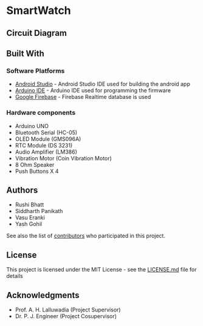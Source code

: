 # SmartWatch

<Insert project description>
 
 ## Circuit Diagram
 <Insert images>
 
 ## Built With
 ### Software Platforms
 * [Android Studio](https://developer.android.com/studio) - Android Studio IDE used for building the android app
 * [Arduino IDE](https://www.arduino.cc/en/main/software/) - Arduino IDE used for programming the firmware
 * [Google Firebase](https://firebase.google.com/) - Firebase Realtime database is used
 ### Hardware components
 * Arduino UNO
 * Bluetooth Serial (HC-05)
 * OLED Module (GMS096A)
 * RTC Module (DS 3231)
 * Audio Amplifier (LM386)
 * Vibration Motor (Coin Vibration Motor)
 * 8 Ohm Speaker
 * Push Buttons X 4
 
 ## Authors
 * Rushi Bhatt
 * Siddharth Panikath
 * Vasu Eranki
 * Yash Gohil
 
 See also the list of [contributors](https://github.com/RushiBhatt007/SmartWatch/contributors) who participated in this project.

## License

This project is licensed under the MIT License - see the [LICENSE.md](LICENSE.md) file for details

## Acknowledgments
* Prof. A. H. Lalluwadia (Project Supervisor)
* Dr. P. J. Engineer (Project Cosupervisor)
